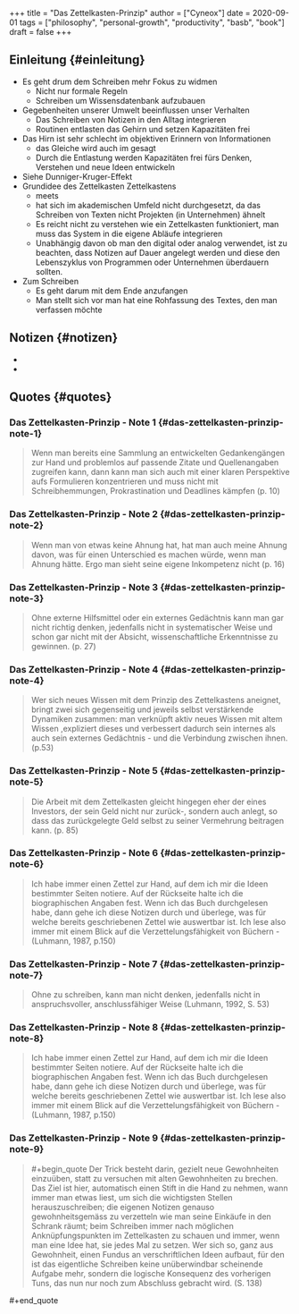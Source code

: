 +++
title = "Das Zettelkasten-Prinzip"
author = ["Cyneox"]
date = 2020-09-01
tags = ["philosophy", "personal-growth", "productivity", "basb", "book"]
draft = false
+++

## Einleitung {#einleitung}

-   Es geht drum dem Schreiben mehr Fokus zu widmen
    -   Nicht nur formale Regeln
    -   Schreiben um Wissensdatenbank aufzubauen
-   Gegebenheiten unserer Umwelt beeinflussen unser Verhalten
    -   Das Schreiben von Notizen in den Alltag integrieren
    -   Routinen entlasten das Gehirn und setzen Kapazitäten frei
-   Das Hirn ist sehr schlecht im objektiven Erinnern von Informationen
    -   das Gleiche wird auch im gesagt
    -   Durch die Entlastung werden Kapazitäten frei fürs Denken, Verstehen und neue Ideen entwickeln
-   Siehe Dunniger-Kruger-Effekt
-   Grundidee des Zettelkasten Zettelkastens
    -   meets
    -   hat sich im akademischen Umfeld nicht durchgesetzt, da das Schreiben von Texten nicht Projekten (in Unternehmen) ähnelt
    -   Es reicht nicht zu verstehen wie ein Zettelkasten funktioniert, man muss das System in die eigene Abläufe integrieren
    -   Unabhängig davon ob man den <span class="org-target" id="-zk--Zettelkasten--ZK-"></span> digital oder analog verwendet, ist zu beachten, dass Notizen auf Dauer angelegt werden und diese den Lebenszyklus von Programmen oder Unternehmen überdauern sollten.
-   Zum Schreiben
    -   Es geht darum mit dem Ende anzufangen
    -   Man stellt sich vor man hat eine Rohfassung des Textes, den man verfassen möchte


## Notizen {#notizen}

-
-


## Quotes {#quotes}


### Das Zettelkasten-Prinzip - Note 1 {#das-zettelkasten-prinzip-note-1}

> Wenn man bereits eine Sammlung an entwickelten Gedankengängen zur Hand und problemlos auf passende Zitate und Quellenangaben zugreifen kann, dann kann man sich auch mit einer klaren Perspektive aufs Formulieren konzentrieren und muss nicht mit Schreibhemmungen, Prokrastination und Deadlines kämpfen (p. 10)


### Das Zettelkasten-Prinzip - Note 2 {#das-zettelkasten-prinzip-note-2}

> Wenn man von etwas keine Ahnung hat, hat man auch meine Ahnung davon, was für einen Unterschied es machen würde, wenn man Ahnung hätte. Ergo man sieht seine eigene Inkompetenz nicht (p. 16)


### Das Zettelkasten-Prinzip - Note 3 {#das-zettelkasten-prinzip-note-3}

> Ohne externe Hilfsmittel oder ein externes Gedächtnis kann man gar nicht richtig denken, jedenfalls nicht in systematischer Weise und schon gar nicht mit der Absicht, wissenschaftliche Erkenntnisse zu gewinnen. (p. 27)


### Das Zettelkasten-Prinzip - Note 4 {#das-zettelkasten-prinzip-note-4}

> Wer sich neues Wissen mit dem Prinzip des Zettelkastens aneignet, bringt zwei sich gegenseitig und jeweils selbst verstärkende Dynamiken zusammen: man verknüpft aktiv neues Wissen mit altem Wissen ,expliziert dieses und verbessert dadurch sein internes als auch sein externes Gedächtnis - und die Verbindung zwischen ihnen. (p.53)


### Das Zettelkasten-Prinzip - Note 5 {#das-zettelkasten-prinzip-note-5}

> Die Arbeit mit dem Zettelkasten gleicht hingegen eher der eines Investors, der sein Geld nicht nur zurück-, sondern auch anlegt, so dass das zurückgelegte Geld selbst zu seiner Vermehrung beitragen kann. (p. 85)


### Das Zettelkasten-Prinzip - Note 6 {#das-zettelkasten-prinzip-note-6}

> Ich habe immer einen Zettel zur Hand, auf dem ich mir die Ideen bestimmter Seiten notiere. Auf der Rückseite halte ich die biographischen Angaben fest. Wenn ich das Buch durchgelesen habe, dann gehe ich diese Notizen durch und überlege, was für welche bereits geschriebenen Zettel wie auswertbar ist. Ich lese also immer mit einem Blick auf die Verzettelungsfähigkeit von Büchern - (Luhmann, 1987, p.150)


### Das Zettelkasten-Prinzip - Note 7 {#das-zettelkasten-prinzip-note-7}

> Ohne zu schreiben, kann man nicht denken, jedenfalls nicht in anspruchsvoller, anschlussfähiger Weise (Luhmann, 1992, S. 53)


### Das Zettelkasten-Prinzip - Note 8 {#das-zettelkasten-prinzip-note-8}

> Ich habe immer einen Zettel zur Hand, auf dem ich mir die Ideen bestimmter Seiten notiere. Auf der Rückseite halte ich die biographischen Angaben fest. Wenn ich das Buch durchgelesen habe, dann gehe ich diese Notizen durch und überlege, was für welche bereits geschriebenen Zettel wie auswertbar ist. Ich lese also immer mit einem Blick auf die Verzettelungsfähigkeit von Büchern - (Luhmann, 1987, p.150)


### Das Zettelkasten-Prinzip - Note 9 {#das-zettelkasten-prinzip-note-9}

> \#+begin_quote
> Der Trick besteht darin, gezielt neue Gewohnheiten einzuüben, statt zu versuchen mit alten Gewohnheiten zu brechen. Das Ziel ist hier, automatisch einen Stift in die Hand zu nehmen, wann immer man etwas liest, um sich die wichtigsten Stellen herauszuschreiben; die eigenen Notizen genauso gewohnheitsgemäss zu verzetteln wie man seine Einkäufe in den Schrank räumt; beim Schreiben immer nach möglichen Anknüpfungspunkten im Zettelkasten zu schauen und immer, wenn man eine Idee hat, sie jedes Mal zu setzen. Wer sich so, ganz aus Gewohnheit, einen Fundus an verschriftlichen Ideen aufbaut, für den ist das eigentliche Schreiben keine unüberwindbar scheinende Aufgabe mehr, sondern die logische Konsequenz des vorherigen Tuns, das nun nur noch zum Abschluss gebracht wird. (S. 138)

\#+end_quote
